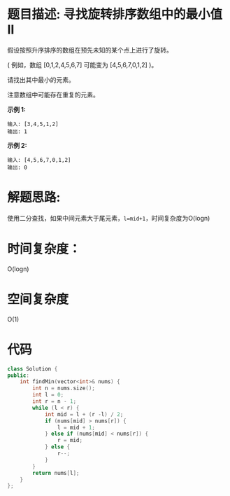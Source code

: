 # 题目描述:  寻找旋转排序数组中的最小值 II

假设按照升序排序的数组在预先未知的某个点上进行了旋转。

( 例如，数组 [0,1,2,4,5,6,7] 可能变为 [4,5,6,7,0,1,2] )。

请找出其中最小的元素。

注意数组中可能存在重复的元素。

**示例 1:**
```
输入: [3,4,5,1,2]
输出: 1
```

**示例 2:**
```
输入: [4,5,6,7,0,1,2]
输出: 0
```

  
# 解题思路:

使用二分查找，如果中间元素大于尾元素，``l=mid+1``，时间复杂度为O(logn)
 
# 时间复杂度：
  
  O(logn)
  
# 空间复杂度
  O(1)
  
# 代码
```c++
class Solution {
public:
    int findMin(vector<int>& nums) {
        int n = nums.size();
        int l = 0;
        int r = n - 1;
        while (l < r) {
            int mid = l + (r -l) / 2;
            if (nums[mid] > nums[r]) {
                l = mid + 1;
            } else if (nums[mid] < nums[r]) {
                r = mid;
            } else {
                r--;
            }
        }
        return nums[l];
    }
};
```
